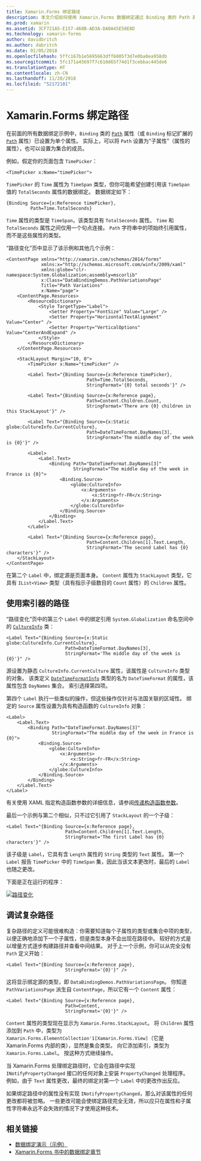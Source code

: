 ```yaml
---
title: Xamarin.Forms 绑定路径
description: 本文介绍如何使用 Xamarin.Forms 数据绑定通过 Binding 类的 Path 属性访问子属性和集合成员。
ms.prod: xamarin
ms.assetid: 3CF721A5-E157-468B-AD3A-DA0A45E58E8D
ms.technology: xamarin-forms
author: davidbritch
ms.author: dabritch
ms.date: 01/05/2018
ms.openlocfilehash: 5ffc167b1e5695663dff6005f3d7e0ba0ea958db
ms.sourcegitcommit: 5fc171a45697f7c610d65f74d1f3cebbac445de6
ms.translationtype: HT
ms.contentlocale: zh-CN
ms.lasthandoff: 11/20/2018
ms.locfileid: "52172101"
---
```

# <a name="xamarinforms-binding-path"></a>Xamarin.Forms 绑定路径

在前面的所有数据绑定示例中，`Binding` 类的 [`Path`](xref:Xamarin.Forms.Binding.Path) 属性（或 `Binding` 标记扩展的 [`Path`](xref:Xamarin.Forms.Xaml.BindingExtension.Path) 属性）已设置为单个属性。 实际上，可以将 `Path` 设置为“子属性”（属性的属性），也可以设置为集合的成员。

例如，假定你的页面包含 `TimePicker`：

```xaml
<TimePicker x:Name="timePicker">
```

`TimePicker` 的 `Time` 属性为 `TimeSpan` 类型，但你可能希望创建引用该 `TimeSpan` 值的 `TotalSeconds` 属性的数据绑定。 数据绑定如下：

```xaml
{Binding Source={x:Reference timePicker},
         Path=Time.TotalSeconds}
```

`Time` 属性的类型是 `TimeSpan`，该类型具有 `TotalSeconds` 属性。 `Time` 和 `TotalSeconds` 属性之间仅用一个句点连接。 `Path` 字符串中的项始终引用属性，而不是这些属性的类型。

“路径变化”页中显示了该示例和其他几个示例：

```xaml
<ContentPage xmlns="http://xamarin.com/schemas/2014/forms"
             xmlns:x="http://schemas.microsoft.com/winfx/2009/xaml"
             xmlns:globe="clr-namespace:System.Globalization;assembly=mscorlib"
             x:Class="DataBindingDemos.PathVariationsPage"
             Title="Path Variations"
             x:Name="page">
    <ContentPage.Resources>
        <ResourceDictionary>
            <Style TargetType="Label">
                <Setter Property="FontSize" Value="Large" />
                <Setter Property="HorizontalTextAlignment" Value="Center" />
                <Setter Property="VerticalOptions" Value="CenterAndExpand" />
            </Style>
        </ResourceDictionary>
    </ContentPage.Resources>

    <StackLayout Margin="10, 0">
        <TimePicker x:Name="timePicker" />

        <Label Text="{Binding Source={x:Reference timePicker},
                              Path=Time.TotalSeconds,
                              StringFormat='{0} total seconds'}" />

        <Label Text="{Binding Source={x:Reference page},
                              Path=Content.Children.Count,
                              StringFormat='There are {0} children in this StackLayout'}" />

        <Label Text="{Binding Source={x:Static globe:CultureInfo.CurrentCulture},
                              Path=DateTimeFormat.DayNames[3],
                              StringFormat='The middle day of the week is {0}'}" />

        <Label>
            <Label.Text>
                <Binding Path="DateTimeFormat.DayNames[3]"
                         StringFormat="The middle day of the week in France is {0}">
                    <Binding.Source>
                        <globe:CultureInfo>
                            <x:Arguments>
                                <x:String>fr-FR</x:String>
                            </x:Arguments>
                        </globe:CultureInfo>
                    </Binding.Source>
                </Binding>
            </Label.Text>
        </Label>

        <Label Text="{Binding Source={x:Reference page},
                              Path=Content.Children[1].Text.Length,
                              StringFormat='The second Label has {0} characters'}" />
    </StackLayout>
</ContentPage>
```

在第二个 `Label` 中，绑定源是页面本身。 `Content` 属性为 `StackLayout` 类型，它具有 `IList<View>` 类型（具有指示子级数目的 `Count` 属性）的 `Children` 属性。

## <a name="paths-with-indexers"></a>使用索引器的路径

“路径变化”页中的第三个 `Label` 中的绑定引用 `System.Globalization` 命名空间中的 [`CultureInfo`](xref:System.Globalization.CultureInfo) 类：

```xaml
<Label Text="{Binding Source={x:Static globe:CultureInfo.CurrentCulture},
                      Path=DateTimeFormat.DayNames[3],
                      StringFormat='The middle day of the week is {0}'}" />
```

源设置为静态 `CultureInfo.CurrentCulture` 属性，该属性是 `CultureInfo` 类型的对象。 该类定义 [`DateTimeFormatInfo`](xref:System.Globalization.DateTimeFormatInfo) 类型的名为 `DateTimeFormat` 的属性，该属性包含 `DayNames` 集合。 索引选择第四项。

第四个 `Label` 执行一些类似的操作，但这些操作仅针对与法国关联的区域性。 绑定的 `Source` 属性设置为具有构造函数的 `CultureInfo` 对象：

```xaml
<Label>
    <Label.Text>
        <Binding Path="DateTimeFormat.DayNames[3]"
                 StringFormat="The middle day of the week in France is {0}">
            <Binding.Source>
                <globe:CultureInfo>
                    <x:Arguments>
                        <x:String>fr-FR</x:String>
                    </x:Arguments>
                </globe:CultureInfo>
            </Binding.Source>
        </Binding>
    </Label.Text>
</Label>
```

有关使用 XAML 指定构造函数参数的详细信息，请参阅[传递构造函数参数](~/xamarin-forms/xaml/passing-arguments.md#constructor_arguments)。

最后一个示例与第二个相似，只不过它引用了 `StackLayout` 的一个子级：

```xaml
<Label Text="{Binding Source={x:Reference page},
                      Path=Content.Children[1].Text.Length,
                      StringFormat='The first Label has {0} characters'}" />
```

该子级是 `Label`，它具有含 `Length` 属性的 `String` 类型的 `Text` 属性。 第一个 `Label` 报告 `TimePicker` 中的 `TimeSpan` 集，因此当该文本更改时，最后的 `Label` 也随之更改。

下面是正在运行的程序：

[![路径变化](binding-path-images/pathvariations-small.png "路径变化")](binding-path-images/pathvariations-large.png#lightbox "路径变化")

## <a name="debugging-complex-paths"></a>调试复杂路径

复杂路径的定义可能很难构造：你需要知道每个子属性的类型或集合中项的类型，以便正确地添加下一个子属性，但是类型本身不会出现在路径中。 较好的方式是以增量方式逐步构建路径并查看中间结果。 对于上一个示例，你可以从完全没有 `Path` 定义开始：

```xaml
<Label Text="{Binding Source={x:Reference page},
                      StringFormat='{0}'}" />
```

这将显示绑定源的类型，即 `DataBindingDemos.PathVariationsPage`。 你知道 `PathVariationsPage` 派生自 `ContentPage`，所以它有一个 `Content` 属性：

```xaml
<Label Text="{Binding Source={x:Reference page},
                      Path=Content,
                      StringFormat='{0}'}" />
```

`Content` 属性的类型现在显示为 `Xamarin.Forms.StackLayout`。 将 `Children` 属性添加到 `Path` 中，类型为 `Xamarin.Forms.ElementCollection'1[Xamarin.Forms.View]`（它是 Xamarin.Forms 内部的类），显然是集合类型。 向它添加索引，类型为 `Xamarin.Forms.Label`。 按这种方式继续操作。

当 Xamarin.Forms 处理绑定路径时，它会在路径中实现 `INotifyPropertyChanged` 接口的任何对象上安装 `PropertyChanged` 处理程序。 例如，由于 `Text` 属性更改，最终的绑定对第一个 `Label` 中的更改作出反应。

如果绑定路径中的属性没有实现 `INotifyPropertyChanged`，那么对该属性的任何更改都将被忽略。 一些更改可能会使绑定路径完全无效，所以应只在属性和子属性字符串永远不会失效的情况下才使用这种技术。



## <a name="related-links"></a>相关链接

- [数据绑定演示（示例）](https://developer.xamarin.com/samples/xamarin-forms/DataBindingDemos/)
- [Xamarin.Forms 书中的数据绑定章节](~/xamarin-forms/creating-mobile-apps-xamarin-forms/summaries/chapter16.md)
